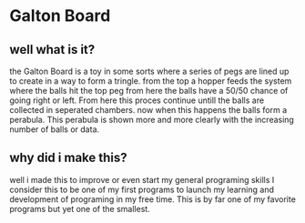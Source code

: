 # Galton Board
## well what is it?
the Galton Board is a toy in some sorts where a series of pegs are lined up to create in a way to form a tringle. from the top a hopper feeds the system where the balls hit the top peg from here the balls have a 50/50 chance of going right or left. From here this proces continue untill the balls are collected in seperated chambers. now when this happens the balls form a perabula. This perabula is shown more and more clearly with the increasing number of balls or data.
## why did i make this?
well i made this to improve or even start my general programing skills
I consider this to be one of my first programs to launch my learning and development of programing in my free time.
This is by far one of my favorite programs but yet one of the smallest. 
